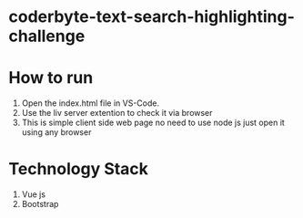 # coderbyte-text-search-highlighting-challenge
# How to run
1. Open the index.html file in VS-Code.
2. Use the liv server extention to check it via browser
3. This is simple client side web page no need to use node js just open it using any browser

# Technology Stack
1. Vue js
2. Bootstrap
